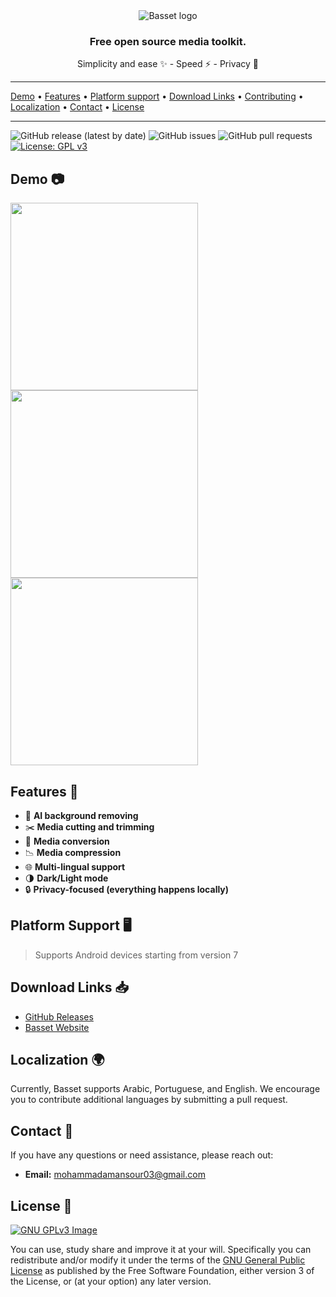 <center>
 <img alt="Basset logo" src="https://i.imgur.com/ccvPX4s.png">
</center>

<center>
<h3>Free open source media toolkit.</h3>
Simplicity and ease ✨ - Speed ⚡ - Privacy 🔏
</center>

<hr><a href="#demo-">Demo</a> &bull; <a href="#features-">Features</a> &bull; <a href="#platform-support-%EF%B8%8F">Platform support</a> &bull; <a href="#download-links-">Download Links</a> &bull;  <a href="#contributing-">Contributing</a> &bull; <a href="#localization-">Localization</a> &bull; <a href="#contact-">Contact</a> &bull; <a href="#license-">License</a></p>
<hr>

![GitHub release (latest by date)](https://img.shields.io/github/v/release/mohammadmansour200/basset-mobile)
![GitHub issues](https://img.shields.io/github/issues/mohammadmansour200/basset-mobile)
![GitHub pull requests](https://img.shields.io/github/issues-pr/mohammadmansour200/basset-mobile)
[![License: GPL v3](https://img.shields.io/badge/License-GPLv3-blue.svg)](https://www.gnu.org/licenses/gpl-3.0)

## Demo 📷

<img src="https://i.imgur.com/kaJQdo6.png" width=300> <img src="https://i.imgur.com/tpkt7ui.png" width=300> <img src="https://i.imgur.com/KQM132x.png" width=300>

## Features 🌟

- 🤖 **AI background removing**
- ✂️ **Media cutting and trimming**
- 🔄 **Media conversion**
- 📉 **Media compression**
- 🌐 **Multi-lingual support**
- 🌗 **Dark/Light mode**
- 🔒 **Privacy-focused (everything happens locally)**

## Platform Support 🖥️

> Supports Android devices starting from version 7

## Download Links 📥

- [GitHub Releases](https://github.com/mohammadmansour200/basset-mobile/releases)
- [Basset Website](https://baseet.netlify.app/)

## Localization 🌍

Currently, Basset supports Arabic, Portuguese, and English. We encourage you to contribute
additional languages by submitting a pull request.

## Contact 📧

If you have any questions or need assistance, please reach out:

- **Email:** [mohammadamansour03@gmail.com](mailto:mohammadamansour03@gmail.com)

## License 📜

[![GNU GPLv3 Image](https://www.gnu.org/graphics/gplv3-127x51.png)](https://www.gnu.org/licenses/gpl-3.0.html)

You can use, study share and improve it at your
will. Specifically you can redistribute and/or modify it under the terms of the
[GNU General Public License](https://www.gnu.org/licenses/gpl-3.0.html) as
published by the Free Software Foundation, either version 3 of the License, or
(at your option) any later version.